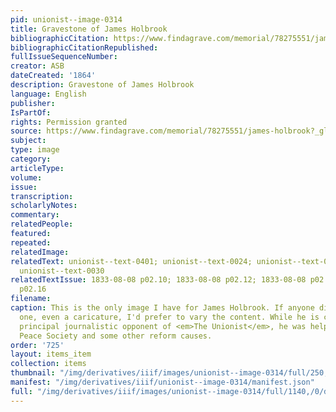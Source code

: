 ```yaml
---
pid: unionist--image-0314
title: Gravestone of James Holbrook
bibliographicCitation: https://www.findagrave.com/memorial/78275551/james-holbrook?_gl=1*5ihim4*_ga*MTUyMjQxNDg5NS4xNjU5NTYyOTE2*_ga_4QT8FMEX30*ZDk1MTk0N2YtYWM4OC00MWEwLWFkY2QtOTIyNTg3MTFmNjkxLjU5LjEuMTY4MzE2MTE5NS4zMS4wLjA.
bibliographicCitationRepublished: 
fullIssueSequenceNumber: 
creator: ASB
dateCreated: '1864'
description: Gravestone of James Holbrook
language: English
publisher: 
IsPartOf: 
rights: Permission granted
source: https://www.findagrave.com/memorial/78275551/james-holbrook?_gl=1*5ihim4*_ga*MTUyMjQxNDg5NS4xNjU5NTYyOTE2*_ga_4QT8FMEX30*ZDk1MTk0N2YtYWM4OC00MWEwLWFkY2QtOTIyNTg3MTFmNjkxLjU5LjEuMTY4MzE2MTE5NS4zMS4wLjA.
subject: 
type: image
category: 
articleType: 
volume: 
issue: 
transcription: 
scholarlyNotes: 
commentary: 
relatedPeople: 
featured: 
repeated: 
relatedImage: 
relatedText: unionist--text-0401; unionist--text-0024; unionist--text-0026; unionist--text-0029;
  unionist--text-0030
relatedTextIssue: 1833-08-08 p02.10; 1833-08-08 p02.12; 1833-08-08 p02.15; 1833-08-08
  p02.16
filename: 
caption: This is the only image I have for James Holbrook. If anyone discovers a different
  one, even a caricature, I'd prefer to vary the content. While he is clearly the
  principal journalistic opponent of <em>The Unionist</em>, he was helpful to the
  Peace Society and some other reform causes.
order: '725'
layout: items_item
collection: items
thumbnail: "/img/derivatives/iiif/images/unionist--image-0314/full/250,/0/default.jpg"
manifest: "/img/derivatives/iiif/unionist--image-0314/manifest.json"
full: "/img/derivatives/iiif/images/unionist--image-0314/full/1140,/0/default.jpg"
---
```


